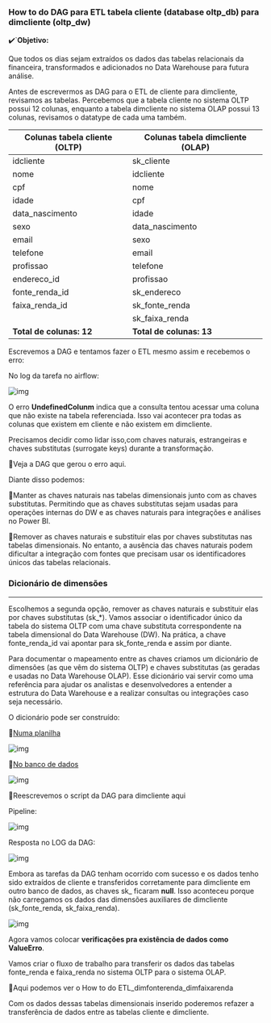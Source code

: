 <h3>How to do
    DAG para ETL tabela cliente (database oltp_db) para dimcliente (oltp_dw)</h3>

:heavy_check_mark:`**Objetivo:**

Que todos os dias sejam extraídos os dados das tabelas relacionais da financeira, transformados e adicionados no Data Warehouse para futura análise.

Antes de escrevermos as DAG para o ETL de cliente para dimcliente, revisamos as tabelas. Percebemos que a tabela cliente no sistema OLTP possui 12 colunas, enquanto a tabela dimcliente no sistema OLAP possui 13 colunas, revisamos o datatype de cada uma também. 

| Colunas tabela cliente (OLTP) | Colunas tabela dimcliente (OLAP) |
| ----------------------------- | -------------------------------- |
| idcliente                     | sk_cliente                       |
| nome                          | idcliente                        |
| cpf                           | nome                             |
| idade                         | cpf                              |
| data_nascimento               | idade                            |
| sexo                          | data_nascimento                  |
| email                         | sexo                             |
| telefone                      | email                            |
| profissao                     | telefone                         |
| endereco_id                   | profissao                        |
| fonte_renda_id                | sk_endereco                      |
| faixa_renda_id                | sk_fonte_renda                   |
|                               | sk_faixa_renda                   |
| **Total de colunas: 12**      | **Total de colunas: 13**         |

Escrevemos a DAG e tentamos fazer o ETL mesmo assim e recebemos o erro:

No log da tarefa no airflow:

![img](https://lh7-rt.googleusercontent.com/docsz/AD_4nXdHQbsjDEZ-UXG0ZswEfaV3AeeSmgkO4fti73_u-l9sFPUS7wmGNF5vND10-7mtQ4skvDtBw8xVLCwbotuczYLOveW43Ry-U2c7uOhI3gYl7TnlB7KsEmTWD2DU7rKewxtEQZYrUruzUamYg7CMuqzY35dr?key=mcTeGO_pylJdcN1ITL-rTQ)

O erro **UndefinedColunm** indica que a consulta tentou acessar uma coluna que não existe na tabela referenciada. Isso vai acontecer pra todas as colunas que  existem em cliente e não existem em dimcliente.

Precisamos decidir como lidar isso,com chaves naturais, estrangeiras e chaves substitutas (surrogate keys) durante a transformação. 

:pushpin:Veja a DAG que gerou  o erro aqui.

Diante disso podemos:

:small_orange_diamond:Manter as chaves naturais nas tabelas dimensionais junto com as chaves substitutas. Permitindo que as chaves substitutas sejam usadas para operações internas do DW e as chaves naturais para integrações e análises no Power BI.

:small_orange_diamond:Remover as chaves naturais e substituir elas por chaves substitutas nas tabelas dimensionais. No entanto, a ausência das chaves naturais podem dificultar a integração com fontes que precisam usar os identificadores únicos das tabelas relacionais.

<h3> Dicionário de dimensões </h3>

-----------------------------------------------------------------------------

Escolhemos a segunda opção, remover as chaves naturais e substituir elas por chaves substitutas (sk_*). Vamos associar o identificador único da tabela do sistema OLTP com uma chave substituta correspondente na tabela dimensional do Data Warehouse (DW). Na prática, a chave fonte_renda_id vai apontar para sk_fonte_renda e assim por diante.

Para documentar o mapeamento entre as chaves criamos um dicionário de dimensões (as que vêm do sistema OLTP) e chaves substitutas (as geradas e usadas no Data Warehouse OLAP). Esse dicionário vai servir como uma referência para ajudar os analistas e desenvolvedores a entender a estrutura do Data Warehouse e a realizar consultas ou integrações caso seja necessário.

O dicionário pode ser construído:

:pushpin:[Numa planilha](DAG/data/dicionario_dimensoes.csv)

![img](https://lh7-rt.googleusercontent.com/docsz/AD_4nXdJBWh6uod3fkRwGw-67y9qyfnsw0OXh6T8InQsyVZPDo8YcaRgaWhF6aDYSNpi3IO6ibCb5zzMm12rVLYZos1Vj_TJnGNNRqG6SPUxAdapw11olO-oS8V_-CjA2BKCC6fi9FfKs9-Y0Mwfrwfongw0PrrE?key=mcTeGO_pylJdcN1ITL-rTQ)

:pushpin:[No banco de dados](DAG/sql/dicionario_dimensoes.sql)

![img](https://lh7-rt.googleusercontent.com/docsz/AD_4nXfg0zttkULNk4AQZtr-v77T3el9LZ0k5wxCbV0xQfz3-jH2p6d8BKDPnKrRDBG84T3Rg6vl5AxmJ6gvD5QKHWObjUfhGpAlmPFuGhU51PU-Veg1KJzj0HOzv7biHEpIJzB7WOeJJBGBPYkJihPj4CvsYQHY?key=mcTeGO_pylJdcN1ITL-rTQ)

:pushpin:Reescrevemos o script da DAG para dimcliente aqui



Pipeline:

![img](https://lh7-rt.googleusercontent.com/docsz/AD_4nXfElBUXqCBzse7J4Y4dBxStHclY-F0ZcBeGqNJos5EbTXg0yFSQ31Ke2MBVtO6VKD2ZJJd-64nas8K4RhjIza-yLmDxWloFg5uyqmwT8-4oIckQv2INyRZDkhlDUmXh2vTxWIrEMBc7E8KFI6lbYYVg0xV_?key=mcTeGO_pylJdcN1ITL-rTQ)

Resposta no LOG da DAG:

![img](https://lh7-rt.googleusercontent.com/docsz/AD_4nXdL38Z2Va8yrlEWJx61aKGKPmp_ajY2cs9HBve1BDhISqKMkyyWRe0HpAjzKISBSJCQGgUw1mGJy3zP7bNjik4CJVT-EW-Qc4RSPbiQvhyc-kx0yYxfWZ8Gq-PyhJxsffKM2E2dxk1gbl9v1ntievdgj7Wm?key=mcTeGO_pylJdcN1ITL-rTQ)

Embora as tarefas da DAG tenham ocorrido com sucesso e os dados tenho sido extraídos de cliente e transferidos corretamente para dimcliente em outro banco de dados, as chaves sk_ ficaram **null**. Isso aconteceu porque não carregamos os dados das dimensões auxiliares de dimcliente (sk_fonte_renda, sk_faixa_renda).

![img](https://lh7-rt.googleusercontent.com/docsz/AD_4nXdcMFUBldhtik7nbwrT9GUpsWzYQJkyhrsFLrgKKIcaaCI6Ggg3WwBrKRq2IUUeXFSE3nbE902-gXNwhep35DpH_d9p5M-J7j1pA9mspDNb4U4IdbeirC7TARIAx0WGDyrY2dP5ITKDy-b97fOUrjfUDQia?key=mcTeGO_pylJdcN1ITL-rTQ)

Agora vamos colocar **verificações pra existência de dados como ValueErro**.

Vamos criar o fluxo de trabalho para transferir os dados das tabelas fonte_renda e faixa_renda no sistema OLTP para o sistema OLAP. 

:pushpin:Aqui podemos ver o How to do ETL_dimfonterenda_dimfaixarenda



Com os dados dessas tabelas dimensionais inserido poderemos refazer a transferência de dados entre as tabelas cliente e dimcliente.





